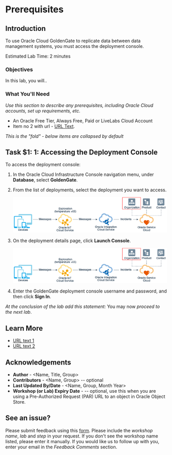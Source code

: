 # Prerequisites

## Introduction

To use Oracle Cloud GoldenGate to replicate data between data management systems, you must access the deployment console.

Estimated Lab Time: 2 minutes

### Objectives

In this lab, you will..

### What You'll Need

*Use this section to describe any prerequisites, including Oracle Cloud accounts, set up requirements, etc.*

* An Oracle Free Tier, Always Free, Paid or LiveLabs Cloud Account
* Item no 2 with url - [URL Text](https://www.oracle.com).

*This is the "fold" - below items are collapsed by default*

## **Task $1: 1**: Accessing the Deployment Console

To access the deployment console:

1. In the Oracle Cloud Infrastructure Console navigation menu, under **Database**, select **GoldenGate**.

2. From the list of deployments, select the deployment you want to access.

    ![Image alt text](images/sample1.png "Image title")

3. On the deployment details page, click **Launch Console**.

    ![Image alt text](images/sample1.png)

4. Enter the GoldenGate deployment console username and password, and then click **Sign In**.

*At the conclusion of the lab add this statement:*
You may now *proceed to the next lab*.

## Learn More

* [URL text 1](http://docs.oracle.com)
* [URL text 2](http://docs.oracle.com)

## Acknowledgements
* **Author** - <Name, Title, Group>
* **Contributors** -  <Name, Group> -- optional
* **Last Updated By/Date** - <Name, Group, Month Year>
* **Workshop (or Lab) Expiry Date** - <Month Year> -- optional, use this when you are using a Pre-Authorized Request (PAR) URL to an object in Oracle Object Store.

## See an issue?
Please submit feedback using this [form](https://apexapps.oracle.com/pls/apex/f?p=133:1:::::P1_FEEDBACK:1). Please include the *workshop name*, *lab* and *step* in your request.  If you don't see the workshop name listed, please enter it manually. If you would like us to follow up with you, enter your email in the *Feedback Comments* section.
